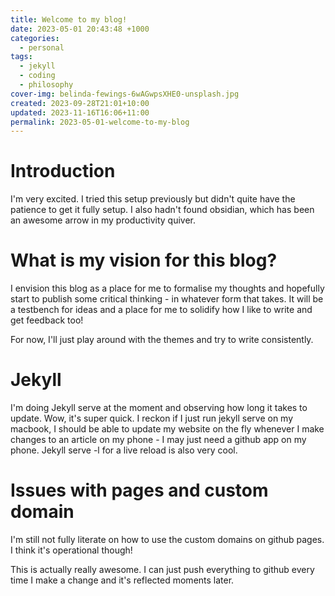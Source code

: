 ```yaml
---
title: Welcome to my blog!
date: 2023-05-01 20:43:48 +1000
categories:
  - personal
tags:
  - jekyll
  - coding
  - philosophy
cover-img: belinda-fewings-6wAGwpsXHE0-unsplash.jpg
created: 2023-09-28T21:01+10:00
updated: 2023-11-16T16:06+11:00
permalink: 2023-05-01-welcome-to-my-blog
---
```


# Introduction
I'm very excited. I tried this setup previously but didn't quite have the patience to get it fully setup. I also hadn't found obsidian, which has been an awesome arrow in my productivity quiver.
# What is my vision for this blog?
I envision this blog as a place for me to formalise my thoughts and hopefully start to publish some critical thinking - in whatever form that takes. It will be a testbench for ideas and a place for me to solidify how I like to write and get feedback too!

For now, I'll just play around with the themes and try to write consistently.

# Jekyll
I'm doing Jekyll serve at the moment and observing how long it takes to update. Wow, it's super quick. I reckon if I just run jekyll serve on my macbook, I should be able to update my website on the fly whenever I make changes to an article on my phone - I may just need a github app on my phone.
Jekyll serve -l for a live reload is also very cool.
# Issues with pages and custom domain
I'm still not fully literate on how to use the custom domains on github pages. I think it's operational though!

This is actually really awesome. I can just push everything to github every time I make a change and it's reflected moments later.

